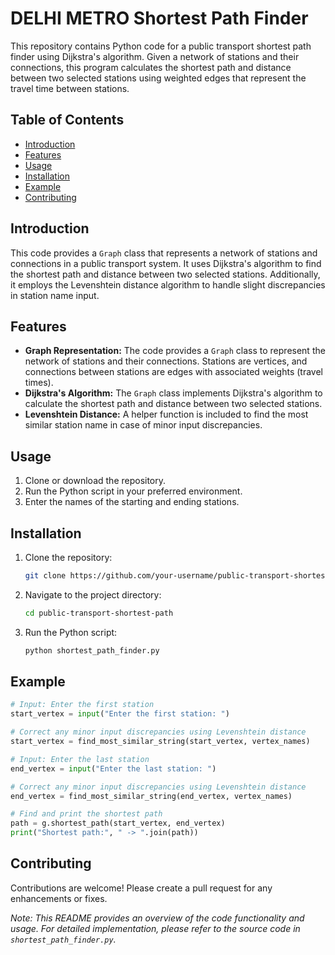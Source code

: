 # DELHI METRO Shortest Path Finder

This repository contains Python code for a public transport shortest path finder using Dijkstra's algorithm. Given a network of stations and their connections, this program calculates the shortest path and distance between two selected stations using weighted edges that represent the travel time between stations.

## Table of Contents
- [Introduction](#introduction)
- [Features](#features)
- [Usage](#usage)
- [Installation](#installation)
- [Example](#example)
- [Contributing](#contributing)

## Introduction
This code provides a `Graph` class that represents a network of stations and connections in a public transport system. It uses Dijkstra's algorithm to find the shortest path and distance between two selected stations. Additionally, it employs the Levenshtein distance algorithm to handle slight discrepancies in station name input.

## Features
- **Graph Representation:** The code provides a `Graph` class to represent the network of stations and their connections. Stations are vertices, and connections between stations are edges with associated weights (travel times).
- **Dijkstra's Algorithm:** The `Graph` class implements Dijkstra's algorithm to calculate the shortest path and distance between two selected stations.
- **Levenshtein Distance:** A helper function is included to find the most similar station name in case of minor input discrepancies.

## Usage
1. Clone or download the repository.
2. Run the Python script in your preferred environment.
3. Enter the names of the starting and ending stations.

## Installation
1. Clone the repository:
   ```sh
   git clone https://github.com/your-username/public-transport-shortest-path.git
   ```
2. Navigate to the project directory:
   ```sh
   cd public-transport-shortest-path
   ```
3. Run the Python script:
   ```sh
   python shortest_path_finder.py
   ```

## Example
```python
# Input: Enter the first station
start_vertex = input("Enter the first station: ")

# Correct any minor input discrepancies using Levenshtein distance
start_vertex = find_most_similar_string(start_vertex, vertex_names)

# Input: Enter the last station
end_vertex = input("Enter the last station: ")

# Correct any minor input discrepancies using Levenshtein distance
end_vertex = find_most_similar_string(end_vertex, vertex_names)

# Find and print the shortest path
path = g.shortest_path(start_vertex, end_vertex)
print("Shortest path:", " -> ".join(path))
```

## Contributing
Contributions are welcome! Please create a pull request for any enhancements or fixes.


*Note: This README provides an overview of the code functionality and usage. For detailed implementation, please refer to the source code in `shortest_path_finder.py`.*
